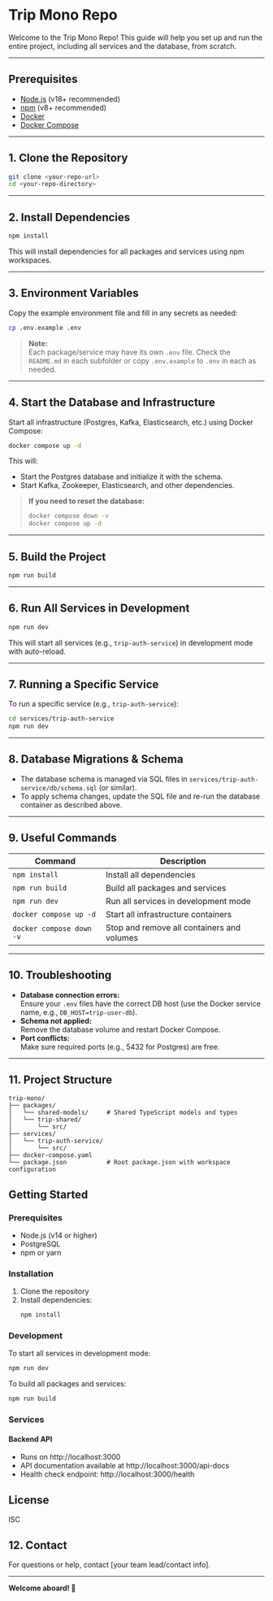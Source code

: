 # Trip Mono Repo

Welcome to the Trip Mono Repo! This guide will help you set up and run the entire project, including all services and the database, from scratch.

---

## Prerequisites

- [Node.js](https://nodejs.org/) (v18+ recommended)
- [npm](https://www.npmjs.com/) (v8+ recommended)
- [Docker](https://www.docker.com/products/docker-desktop)
- [Docker Compose](https://docs.docker.com/compose/)

---

## 1. Clone the Repository

```bash
git clone <your-repo-url>
cd <your-repo-directory>
```

---

## 2. Install Dependencies

```bash
npm install
```
This will install dependencies for all packages and services using npm workspaces.

---

## 3. Environment Variables

Copy the example environment file and fill in any secrets as needed:

```bash
cp .env.example .env
```
> **Note:**  
> Each package/service may have its own `.env` file. Check the `README.md` in each subfolder or copy `.env.example` to `.env` in each as needed.

---

## 4. Start the Database and Infrastructure

Start all infrastructure (Postgres, Kafka, Elasticsearch, etc.) using Docker Compose:

```bash
docker compose up -d
```

This will:
- Start the Postgres database and initialize it with the schema.
- Start Kafka, Zookeeper, Elasticsearch, and other dependencies.

> **If you need to reset the database:**  
> ```bash
> docker compose down -v
> docker compose up -d
> ```

---

## 5. Build the Project

```bash
npm run build
```

---

## 6. Run All Services in Development

```bash
npm run dev
```
This will start all services (e.g., `trip-auth-service`) in development mode with auto-reload.

---

## 7. Running a Specific Service

To run a specific service (e.g., `trip-auth-service`):

```bash
cd services/trip-auth-service
npm run dev
```

---

## 8. Database Migrations & Schema

- The database schema is managed via SQL files in `services/trip-auth-service/db/schema.sql` (or similar).
- To apply schema changes, update the SQL file and re-run the database container as described above.

---

## 9. Useful Commands

| Command                        | Description                                 |
|--------------------------------|---------------------------------------------|
| `npm install`                  | Install all dependencies                    |
| `npm run build`                | Build all packages and services             |
| `npm run dev`                  | Run all services in development mode        |
| `docker compose up -d`         | Start all infrastructure containers         |
| `docker compose down -v`       | Stop and remove all containers and volumes  |

---

## 10. Troubleshooting

- **Database connection errors:**  
  Ensure your `.env` files have the correct DB host (use the Docker service name, e.g., `DB_HOST=trip-user-db`).
- **Schema not applied:**  
  Remove the database volume and restart Docker Compose.
- **Port conflicts:**  
  Make sure required ports (e.g., 5432 for Postgres) are free.

---

## 11. Project Structure

```
trip-mono/
├── packages/
│   └── shared-models/     # Shared TypeScript models and types
│   └── trip-shared/
│       └── src/
├── services/
│   └── trip-auth-service/
│       └── src/
├── docker-compose.yaml
└── package.json           # Root package.json with workspace configuration
```

## Getting Started

### Prerequisites

- Node.js (v14 or higher)
- PostgreSQL
- npm or yarn

### Installation

1. Clone the repository
2. Install dependencies:
   ```bash
   npm install
   ```

### Development

To start all services in development mode:
```bash
npm run dev
```

To build all packages and services:
```bash
npm run build
```

### Services

#### Backend API
- Runs on http://localhost:3000
- API documentation available at http://localhost:3000/api-docs
- Health check endpoint: http://localhost:3000/health

## License

ISC

## 12. Contact

For questions or help, contact [your team lead/contact info].

---

**Welcome aboard! 🚀**